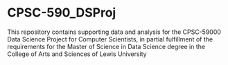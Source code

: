 # CPSC-590_DSProj
This repository contains supporting data and analysis for the CPSC-59000 Data Science Project for Computer Scientists, in partial fulfillment of the requirements for the Master of Science in Data Science degree in the College of Arts and Sciences of Lewis University
